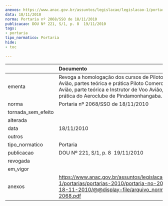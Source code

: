```yaml
---
anexos: https://www.anac.gov.br/assuntos/legislacao/legislacao-1/portarias/portarias-2010/portaria-no-2068-sso-de-18-11-2010/@@display-file/arquivo_norma/PA2010-2068.pdf
data: 18/11/2010
norma: Portaria nº 2068/SSO de 18/11/2010
publicacao: DOU Nº 221, S/1, p. 8  19/11/2010
tags:
- portaria
tipo_normatico: Portaria
hide: 
- toc 
 
---
```


|                    | Documento                                                                                                                                                                                                  |
|:-------------------|:-----------------------------------------------------------------------------------------------------------------------------------------------------------------------------------------------------------|
| ementa             | Revoga a homologação dos cursos de Piloto Privado de Avião, partes teórica e prática Piloto Comercial/IFR de Avião, parte teórica e Instrutor de Voo Avião, parte prática do Aeroclube de Pindamonhangaba. |
| norma              | Portaria nº 2068/SSO de 18/11/2010                                                                                                                                                                         |
| tornada_sem_efeito |                                                                                                                                                                                                            |
| alterada           |                                                                                                                                                                                                            |
| data               | 18/11/2010                                                                                                                                                                                                 |
| outros             |                                                                                                                                                                                                            |
| tipo_normatico     | Portaria                                                                                                                                                                                                   |
| publicacao         | DOU Nº 221, S/1, p. 8  19/11/2010                                                                                                                                                                          |
| revogada           |                                                                                                                                                                                                            |
| em_vigor           |                                                                                                                                                                                                            |
| anexos             | https://www.anac.gov.br/assuntos/legislacao/legislacao-1/portarias/portarias-2010/portaria-no-2068-sso-de-18-11-2010/@@display-file/arquivo_norma/PA2010-2068.pdf                                          |